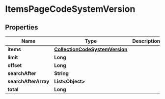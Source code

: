 
# ItemsPageCodeSystemVersion

## Properties
Name | Type | Description | Notes
------------ | ------------- | ------------- | -------------
**items** | [**CollectionCodeSystemVersion**](CollectionCodeSystemVersion.md) |  |  [optional]
**limit** | **Long** |  |  [optional]
**offset** | **Long** |  |  [optional]
**searchAfter** | **String** |  |  [optional]
**searchAfterArray** | **List&lt;Object&gt;** |  |  [optional]
**total** | **Long** |  |  [optional]



